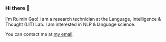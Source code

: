 ### Hi there 👋

I'm Ruimin Gao! I am a research technician at the Language, Intelligence & Thought (LIT) Lab. I am interested in NLP & language science.

You can contact me at [my email](mailto:ruimin_gao@outlook.com?subject=[GitHub]%20Say%20Hi).
